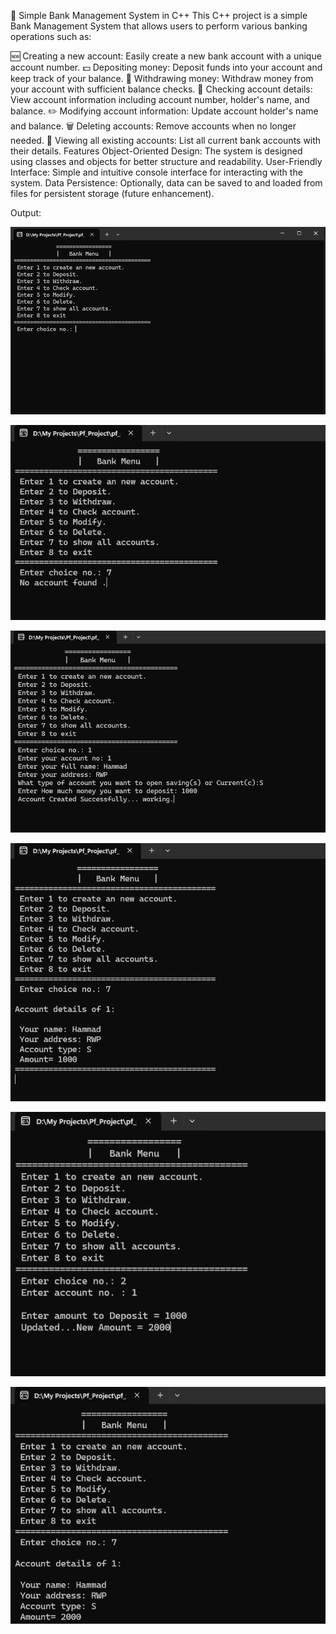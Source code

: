 🏦 Simple Bank Management System in C++
This C++ project is a simple Bank Management System that allows users to perform various banking operations such as:

🆕 Creating a new account: Easily create a new bank account with a unique account number.
💵 Depositing money: Deposit funds into your account and keep track of your balance.
💸 Withdrawing money: Withdraw money from your account with sufficient balance checks.
📝 Checking account details: View account information including account number, holder's name, and balance.
✏️ Modifying account information: Update account holder's name and balance.
🗑️ Deleting accounts: Remove accounts when no longer needed.
📄 Viewing all existing accounts: List all current bank accounts with their details.
Features
Object-Oriented Design: The system is designed using classes and objects for better structure and readability.
User-Friendly Interface: Simple and intuitive console interface for interacting with the system.
Data Persistence: Optionally, data can be saved to and loaded from files for persistent storage (future enhancement).

Output:


![Alt text](https://github.com/YadavlnTech/Bank-Management-System/blob/main/01.png)




![Alt text](https://github.com/YadavlnTech/Bank-Management-System/blob/main/02.png)




![Alt text](https://github.com/YadavlnTech/Bank-Management-System/blob/main/03.png)




![Alt text](https://github.com/YadavlnTech/Bank-Management-System/blob/main/04.png)




![Alt text](https://github.com/YadavlnTech/Bank-Management-System/blob/main/05.png)





![Alt text](https://github.com/YadavlnTech/Bank-Management-System/blob/main/07.png)





